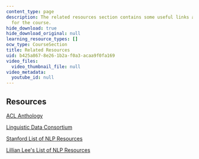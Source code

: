 ```yaml
---
content_type: page
description: The related resources section contains some useful links as resources
  for the course.
hide_download: true
hide_download_original: null
learning_resource_types: []
ocw_type: CourseSection
title: Related Resources
uid: b425a867-8e26-1b2a-f0a3-acaa9f0fa169
video_files:
  video_thumbnail_file: null
video_metadata:
  youtube_id: null
---
```


Resources
---------

[ACL Anthology](https://www.aclweb.org/anthology/)

[Linguistic Data Consortium](http://www.ldc.upenn.edu/)

[Stanford List of NLP Resources](http://www-nlp.stanford.edu/links/statnlp.html)

[Lillian Lee's List of NLP Resources](http://www.cs.cornell.edu/courses/cs674/2002SP/#resources)